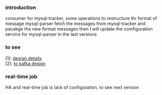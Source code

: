 ### introduction
consumer for mysql-tracker, some operations to restructure thr format of message
mysql-parser fetch the messages from mysql-tracker and pacakge the new format messages
then I will update the comfiguration service for mysql-parser in the last versions
### to see
[1]: [design details](http://blog.csdn.net/hackerwin7/article/details/39896173)    
[2]: [to kafka design](http://blog.csdn.net/hackerwin7/article/details/42713271)   
### real-time job
HA and real-time job is lack of configuration, to see next version   
